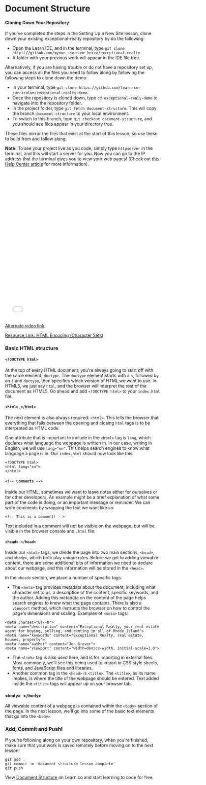 # Document Structure

#### Cloning Down Your Repository

If you've completed the steps in the Setting Up a New Site lesson, clone down
your existing exceptional-realty repository by do the following:

* Open the Learn IDE, and in the terminal, type `git clone https://github.com/<your_username_here>/exceptional-realty`
* A folder with your previous work will appear in the IDE file tree.

Alternatively, if you are having trouble or do not have a repository
set up, you can access all the files you need to follow along by following the following steps to clone down the demo:

* In your terminal, type `git clone https://github.com/learn-co-curriculum/exceptional-realty-demo`.
* Once the repository is cloned down, type `cd exceptional-realy-demo` to navigate into the repository folder.
* In the project folder, type `git fetch document-structure`. This will copy the branch `document-structure` to your local environment.
* To switch to this branch, type `git checkout document-structure`, and you should see files appear in your directory tree.

These files mirror the files that exist at the start of this lesson, so use these to build from and follow along.

**Note:** To see your project live as you code, simply type `httpserver` in the terminal, and this will start a server for you. Now you can go to the IP address that the terminal gives you to view your web pages! (Check out [this Help Center article](http://help.learn.co/the-learn-ide/common-ide-questions/viewing-html-pages-in-the-learn-ide) for more information).

<iframe width="640" height="480" src="//www.youtube.com/embed/RBQX-Ko7A_s?rel=0&modestbranding=1" frameborder="0" allowfullscreen></iframe>

<p><a href="https://www.youtube.com/watch?v=RBQX-Ko7A_s">Alternate video link</a>.</p>

<p><a href="http://www.w3schools.com/html/html_charset.asp">Resource Link: HTML Encoding (Character Sets)</a></p>

### Basic HTML structure

#### `<!DOCTYPE html>`

At the top of every HTML document, you're always going to start off with the same element, `doctype`. The `doctype` element starts with a `<`, followed by an `!` and `doctype`, then specifies which version of HTML we want to use. In HTML5, we just say `html`, and the browser will interpret the rest of the document as HTML5. Go ahead and add `<!DOCTYPE html>` to your `index.html` file.

#### `<html> </html>`

The next element is also always required: `<html>`. This tells the browser that everything that falls between the opening and closing `html` tags is to be interpreted as HTML code.

One attribute that is important to include in the `<html>` tag is `lang`, which declares what language the webpage is written in. In our case, writing in English, we will use `lang="en"`. This helps search engines to know what language a page is in. Our `index.html` should now look like this:

```
<!DOCTYPE html>
<html lang="en">
</html>
```

#### `<!-- Comments -->`

Inside our HTML, sometimes we want to leave notes either for ourselves or for other developers. An example might be a brief explanation of what some part of the code is doing, or an important message or reminder. We can write comments by wrapping the text we want like so:

```
<!-- This is a comment! -->
```

Text included in a comment will not be visible on the webpage, but will be visible in the browser console and `.html` file.

#### `<head> </head>`

Inside our `<html>` tags, we divide the page into two main sections, `<head>`, and `<body>`, which both play unique roles. Before we get to adding viewable content, there are some additional bits of information we need to declare about our webpage, and this information will be stored in the `<head>`.

In the `<head>` section, we place a number of specific tags.

* The `<meta>` tag provides metadata about the document, including what character set to us, a description of the content, specific keywords, and the author. Adding this metadata on the content of the page helps search engines to know what the page contains. There is also a `viewport` method, which instructs the browser on how to control the page's dimensions and scaling. Examples of `<meta>` tags:

```
<meta charset="UTF-8">
<meta name="description" content="Exceptional Realty, your real estate agent for buying, selling, and renting in all of Rhode Island">
<meta name="keywords" content="Exceptional Realty, real estate, houses, property">
<meta name="author" content="Jon Grover">
<meta name="viewport" content="width=device-width, initial-scale=1.0">
```

* The `<link>` tag is also used here, and is for importing in external files. Most commonly, we'll see this being used to import in CSS style sheets, fonts, and JavaScript files and libraries.
* Another common tag in the `<head>` is `<title>`. The `<title>`, as its name implies, is where the title of the webpage should be entered. Text added inside the `<title>` tags will appear up on your browser tab.

### `<body> </body>`

All viewable content of a webpage is contained within the `<body>` section of the page. In the next lesson, we'll go into some of the basic text elements that go into the `<body>`.

### Add, Commit and Push!

If you're following along on your own repository, when you're finished, make sure that your work is saved remotely before moving on to the next lesson!

```
git add .
git commit -m 'document structure lesson complete'
git push
```

<p class='util--hide'>View <a href='https://learn.co/lessons/document-structure'>Document Structure</a> on Learn.co and start learning to code for free.</p>
